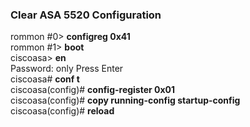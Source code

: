 ### Clear ASA 5520 Configuration
rommon #0> <b>configreg 0x41 </b></br>
rommon #1> <b>boot </b></br>
ciscoasa> <b>en </b></br>
Password: only Press Enter </br>
ciscoasa# <b>conf t </b></br>
ciscoasa(config)# <b>config-register 0x01 </b></br>
ciscoasa(config)# <b>copy running-config startup-config </b></br>
ciscoasa(config)# <b>reload </b></br>
